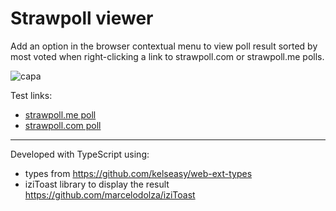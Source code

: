 ﻿# Strawpoll viewer

Add an option in the browser contextual menu to view poll result sorted by most voted when right-clicking a link to strawpoll.com or strawpoll.me polls.

![capa](https://i.imgur.com/TlBXEFS.png)

Test links:

- [strawpoll.me poll](https://www.strawpoll.me/1)
- [strawpoll.com poll](https://strawpoll.com/zdezb6dp)

---
Developed with TypeScript using:
- types from https://github.com/kelseasy/web-ext-types
- iziToast library to display the result https://github.com/marcelodolza/iziToast